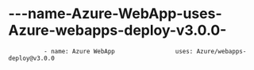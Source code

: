 # ---name-Azure-WebApp-uses-Azure-webapps-deploy-v3.0.0-
              - name: Azure WebApp                 uses: Azure/webapps-deploy@v3.0.0             
